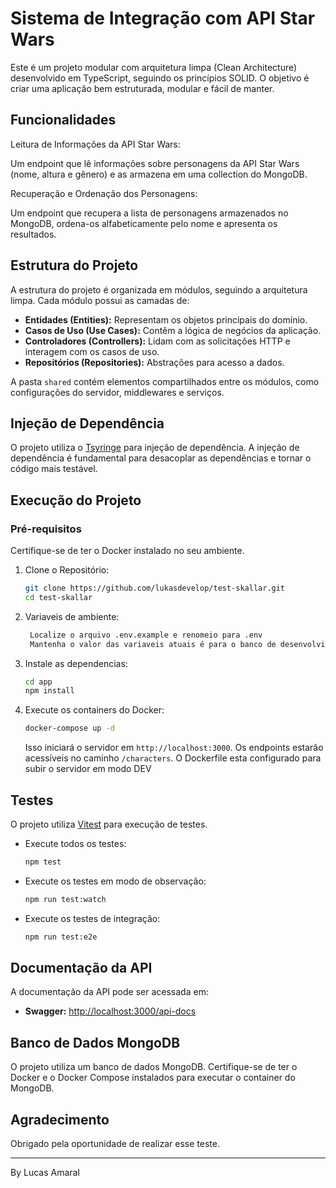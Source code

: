 # Sistema de Integração com API Star Wars

Este é um projeto modular com arquitetura limpa (Clean Architecture) desenvolvido em TypeScript, seguindo os princípios SOLID. O objetivo é criar uma aplicação bem estruturada, modular e fácil de manter.

## Funcionalidades
Leitura de Informações da API Star Wars:

Um endpoint que lê informações sobre personagens da API Star Wars (nome, altura e gênero) e as armazena em uma collection do MongoDB.

Recuperação e Ordenação dos Personagens:

Um endpoint que recupera a lista de personagens armazenados no MongoDB, ordena-os alfabeticamente pelo nome e apresenta os resultados.

## Estrutura do Projeto

A estrutura do projeto é organizada em módulos, seguindo a arquitetura limpa. Cada módulo possui as camadas de:

- **Entidades (Entities):** Representam os objetos principais do domínio.
- **Casos de Uso (Use Cases):** Contêm a lógica de negócios da aplicação.
- **Controladores (Controllers):** Lidam com as solicitações HTTP e interagem com os casos de uso.
- **Repositórios (Repositories):** Abstrações para acesso a dados.

A pasta `shared` contém elementos compartilhados entre os módulos, como configurações do servidor, middlewares e serviços.

## Injeção de Dependência

O projeto utiliza o [Tsyringe](https://github.com/microsoft/tsyringe) para injeção de dependência. A injeção de dependência é fundamental para desacoplar as dependências e tornar o código mais testável.

## Execução do Projeto

### Pré-requisitos

Certifique-se de ter o Docker instalado no seu ambiente.

1. Clone o Repositório:

   ```bash
   git clone https://github.com/lukasdevelop/test-skallar.git
   cd test-skallar
   ```

2. Variaveis de ambiente:

   ```bash
    Localize o arquivo .env.example e renomeio para .env 
    Mantenha o valor das variaveis atuais é para o banco de desenvolvimento
   ```

3. Instale as dependencias:

   ```bash
   cd app
   npm install
   ```

4. Execute os containers do Docker:

   ```bash
   docker-compose up -d
   ```

   Isso iniciará o servidor em `http://localhost:3000`. Os endpoints estarão acessíveis no caminho `/characters`.
   O Dockerfile esta configurado para subir o servidor em modo DEV

## Testes

O projeto utiliza [Vitest](https://github.com/vitejs/vitest) para execução de testes.

- Execute todos os testes:

  ```bash
  npm test
  ```

- Execute os testes em modo de observação:

  ```bash
  npm run test:watch
  ```

- Execute os testes de integração:

  ```bash
  npm run test:e2e
  ```

## Documentação da API

A documentação da API pode ser acessada em:

- **Swagger:** [http://localhost:3000/api-docs](http://localhost:3000/api-docs)

## Banco de Dados MongoDB

O projeto utiliza um banco de dados MongoDB. Certifique-se de ter o Docker e o Docker Compose instalados para executar o container do MongoDB.

## Agradecimento

Obrigado pela oportunidade de realizar esse teste.

---
By
Lucas Amaral
